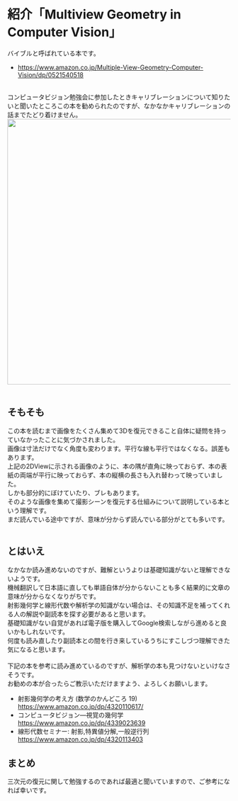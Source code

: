 # 紹介「Multiview Geometry in Computer Vision」
バイブルと呼ばれている本です。<br>
- https://www.amazon.co.jp/Multiple-View-Geometry-Computer-Vision/dp/0521540518


<br>
コンピュータビジョン勉強会に参加したときキャリブレーションについて知りたいと聞いたところこの本を勧められたのですが、なかなかキャリブレーションの話までたどり着けません。<br>
<img src="https://github.com/nakanomuramoto/AdventCalendar2020MJ/blob/main/images/Day20_1.png" width="600"><br><br>

## そもそも
この本を読むまで画像をたくさん集めて3Dを復元できること自体に疑問を持っていなかったことに気づかされました。<br>
画像は寸法だけでなく角度も変わります。平行な線も平行ではなくなる。誤差もあります。<br>
上記の2DViewに示される画像のように、本の隅が直角に映っておらず、本の表紙の両端が平行に映っておらず、本の縦横の長さも入れ替わって映っていました。<br>
しかも部分的にぼけていたり、ブレもあります。<br>
そのような画像を集めて撮影シーンを復元する仕組みについて説明している本という理解です。<br>
まだ読んでいる途中ですが、意味が分からず読んでいる部分がとても多いです。<br>
<br>
## とはいえ
なかなか読み進めないのですが、難解というよりは基礎知識がないと理解できないようです。<br>
機械翻訳して日本語に直しても単語自体が分からないことも多く結果的に文章の意味が分からなくなりがちです。<br>
射影幾何学と線形代数や解析学の知識がない場合は、その知識不足を補ってくれる人の解説や副読本を探す必要があると思います。<br>
基礎知識がない自覚があれば電子版を購入してGoogle検索しながら進めると良いかもしれないです。<br>
何度も読み直したり副読本との間を行き来しているうちにすこしづつ理解できた気になると思います。<br>
<br>
下記の本を参考に読み進めているのですが、解析学の本も見つけないといけなさそうです。<br>
お勧めの本が合ったらご教示いただけますよう、よろしくお願いします。<br>
- 射影幾何学の考え方 (数学のかんどころ 19)　https://www.amazon.co.jp/dp/4320110617/
- コンピュータビジョン―視覚の幾何学　https://www.amazon.co.jp/dp/4339023639
- 線形代数セミナー: 射影,特異値分解,一般逆行列　https://www.amazon.co.jp/dp/4320113403


## まとめ
三次元の復元に関して勉強するのであれば最適と聞いていますので、ご参考になれば幸いです。<br>
